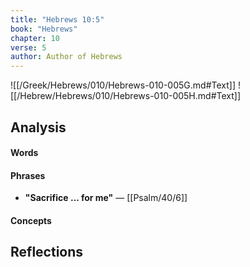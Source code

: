 ```yaml
---
title: "Hebrews 10:5"
book: "Hebrews"
chapter: 10
verse: 5
author: Author of Hebrews
---
```

![[/Greek/Hebrews/010/Hebrews-010-005G.md#Text]]
![[/Hebrew/Hebrews/010/Hebrews-010-005H.md#Text]]

## Analysis

#### Words

#### Phrases
- **"Sacrifice ... for me"** — [[Psalm/40/6]]

#### Concepts

## Reflections
